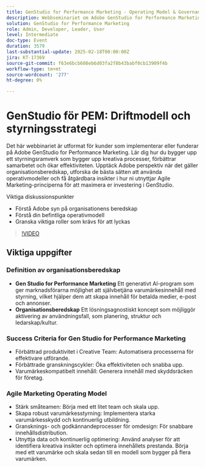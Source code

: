 ```yaml
---
title: GenStudio for Performance Marketing - Operating Model & Governance Strategy
description: Webbseminariet om Adobe GenStudio for Performance Marketing handlar om att bygga upp ett styrningsramverk för att förbättra kreativa processer, samarbete och effektivitet, samtidigt som det ger insikter i organisationsberedskap, bästa praxis för operativmodeller och Agile Marketing-principer för att maximera investeringen.
solution: GenStudio for Performance Marketing
role: Admin, Developer, Leader, User
level: Intermediate
doc-type: Event
duration: 3579
last-substantial-update: 2025-02-18T00:00:00Z
jira: KT-17369
source-git-commit: f63e6bcb608eb6d03fa2f8b43babf0cb13909f4b
workflow-type: tm+mt
source-wordcount: '277'
ht-degree: 0%

---
```



# GenStudio för PEM: Driftmodell och styrningsstrategi

Det här webbinariet är utformat för kunder som implementerar eller funderar på Adobe GenStudio for Performance Marketing. Lär dig hur du bygger upp ett styrningsramverk som bygger upp kreativa processer, förbättrar samarbetet och ökar effektiviteten. Upptäck Adobe perspektiv när det gäller organisationsberedskap, utforska de bästa sätten att använda operativmodeller och få åtgärdbara insikter i hur ni utnyttjar Agile Marketing-principerna för att maximera er investering i GenStudio.

Viktiga diskussionspunkter

* Förstå Adobe syn på organisationens beredskap
* Förstå din befintliga operativmodell
* Granska viktiga roller som krävs för att lyckas

>[!VIDEO](https://video.tv.adobe.com/v/3444446/?learn=on&enablevpops)

## Viktiga uppgifter

### Definition av organisationsberedskap

* **Gen Studio for Performance Marketing** Ett generativt AI-program som ger marknadsförarna möjlighet att självbetjäna varumärkesinnehåll med styrning, vilket hjälper dem att skapa innehåll för betalda medier, e-post och annonser.
* **Organisationsberedskap** Ett lösningsagnostiskt koncept som möjliggör aktivering av användningsfall, som planering, struktur och ledarskap/kultur.

### Success Criteria for Gen Studio for Performance Marketing

* Förbättrad produktivitet i Creative Team: Automatisera processerna för effektivare utförande.
* Förbättrade granskningscykler: Öka effektiviteten och snabba upp.
* Varumärkeskompatibelt innehåll: Generera innehåll med skyddsräcken för företag.

### Agile Marketing Operating Model

* Stärk småteamen: Börja med ett litet team och skala upp.
* Skapa robust varumärkesstyrning: Implementera starka varumärkesskydd och kontinuerlig utbildning.
* Gransknings- och godkännandeprocesser för omdesign: För snabbare innehållsdistribution.
* Utnyttja data och kontinuerlig optimering: Använd analyser för att identifiera kreativa insikter och optimera innehållets prestanda. Börja med ett varumärke och skala sedan till en modell som bygger på flera varumärken.